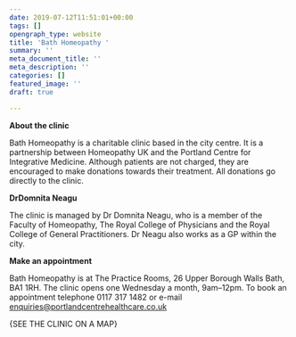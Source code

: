 ```yaml
---
date: 2019-07-12T11:51:01+00:00
tags: []
opengraph_type: website
title: 'Bath Homeopathy '
summary: ''
meta_document_title: ''
meta_description: ''
categories: []
featured_image: ''
draft: true

---
```

**About the clinic**

Bath Homeopathy is a charitable clinic based in the city centre. It is a partnership between Homeopathy UK and the Portland Centre for Integrative Medicine. Although patients are not charged, they are encouraged to make donations towards their treatment. All donations go directly to the clinic.

**DrDomnita Neagu**

The clinic is managed by Dr Domnita Neagu, who is a member of the Faculty of Homeopathy, The Royal College of Physicians and the Royal College of General Practitioners. Dr Neagu also works as a GP within the city.

**Make an appointment**

Bath Homeopathy is at The Practice Rooms, 26 Upper Borough Walls Bath, BA1 1RH. The clinic opens one Wednesday a month, 9am–12pm. To book an appointment telephone 0117 317 1482 or e-mail  
enquiries@portlandcentrehealthcare.co.uk

{SEE THE CLINIC ON A MAP}

#### 